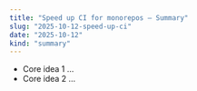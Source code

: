 ```yaml
---
title: "Speed up CI for monorepos — Summary"
slug: "2025-10-12-speed-up-ci"
date: "2025-10-12"
kind: "summary"
---
```


- Core idea 1 …
- Core idea 2 …
